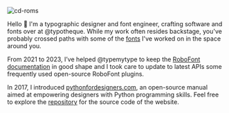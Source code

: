 ![cd-roms](https://pythonfordesigners.com/tutorials/hsl-color-wheel/cd-roms@1500.png)

Hello 👋
I'm a typographic designer and font engineer, crafting software and fonts over at @typotheque. While my work often resides backstage, you've probably crossed paths with some of the [fonts](https://www.typotheque.com/authors/roberto-arista/fonts) I've worked on in the space around you.

From 2021 to 2023, I’ve helped @typemytype to keep the [RoboFont documentation](https://robofont.com) in good shape and I took care to update to latest APIs some frequently used open-source RoboFont plugins.

In 2017, I introduced [pythonfordesigners.com](https://pythonfordesigners.com), an open-source manual aimed at empowering designers with Python programming skills. Feel free to explore the [repository](https://github.com/roberto-arista/PythonForDesigners) for the source code of the website.

